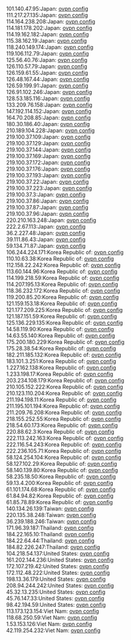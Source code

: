 101.140.47.95:Japan: [ovpn config](vpn/101_140_47_95.ovpn)  
111.217.27.135:Japan: [ovpn config](vpn/111_217_27_135.ovpn)  
114.164.238.208:Japan: [ovpn config](vpn/114_164_238_208.ovpn)  
114.181.178.202:Japan: [ovpn config](vpn/114_181_178_202.ovpn)  
114.19.162.182:Japan: [ovpn config](vpn/114_19_162_182.ovpn)  
115.38.162.19:Japan: [ovpn config](vpn/115_38_162_19.ovpn)  
118.240.149.174:Japan: [ovpn config](vpn/118_240_149_174.ovpn)  
119.106.112.79:Japan: [ovpn config](vpn/119_106_112_79.ovpn)  
125.56.40.76:Japan: [ovpn config](vpn/125_56_40_76.ovpn)  
126.110.57.79:Japan: [ovpn config](vpn/126_110_57_79.ovpn)  
126.159.61.55:Japan: [ovpn config](vpn/126_159_61_55.ovpn)  
126.48.167.44:Japan: [ovpn config](vpn/126_48_167_44.ovpn)  
126.59.199.91:Japan: [ovpn config](vpn/126_59_199_91.ovpn)  
126.91.102.246:Japan: [ovpn config](vpn/126_91_102_246.ovpn)  
128.53.185.116:Japan: [ovpn config](vpn/128_53_185_116.ovpn)  
133.209.76.158:Japan: [ovpn config](vpn/133_209_76_158.ovpn)  
147.192.114.152:Japan: [ovpn config](vpn/147_192_114_152.ovpn)  
164.70.208.85:Japan: [ovpn config](vpn/164_70_208_85.ovpn)  
180.30.186.40:Japan: [ovpn config](vpn/180_30_186_40.ovpn)  
210.189.104.228:Japan: [ovpn config](vpn/210_189_104_228.ovpn)  
219.100.37.109:Japan: [ovpn config](vpn/219_100_37_109.ovpn)  
219.100.37.129:Japan: [ovpn config](vpn/219_100_37_129.ovpn)  
219.100.37.144:Japan: [ovpn config](vpn/219_100_37_144.ovpn)  
219.100.37.169:Japan: [ovpn config](vpn/219_100_37_169.ovpn)  
219.100.37.172:Japan: [ovpn config](vpn/219_100_37_172.ovpn)  
219.100.37.176:Japan: [ovpn config](vpn/219_100_37_176.ovpn)  
219.100.37.193:Japan: [ovpn config](vpn/219_100_37_193.ovpn)  
219.100.37.22:Japan: [ovpn config](vpn/219_100_37_22.ovpn)  
219.100.37.223:Japan: [ovpn config](vpn/219_100_37_223.ovpn)  
219.100.37.3:Japan: [ovpn config](vpn/219_100_37_3.ovpn)  
219.100.37.86:Japan: [ovpn config](vpn/219_100_37_86.ovpn)  
219.100.37.87:Japan: [ovpn config](vpn/219_100_37_87.ovpn)  
219.100.37.96:Japan: [ovpn config](vpn/219_100_37_96.ovpn)  
220.210.163.248:Japan: [ovpn config](vpn/220_210_163_248.ovpn)  
222.2.67.113:Japan: [ovpn config](vpn/222_2_67_113.ovpn)  
36.2.227.48:Japan: [ovpn config](vpn/36_2_227_48.ovpn)  
39.111.86.43:Japan: [ovpn config](vpn/39_111_86_43.ovpn)  
59.134.71.87:Japan: [ovpn config](vpn/59_134_71_87.ovpn)  
106.244.224.171:Korea Republic of: [ovpn config](vpn/106_244_224_171.ovpn)  
110.10.63.38:Korea Republic of: [ovpn config](vpn/110_10_63_38.ovpn)  
112.158.22.242:Korea Republic of: [ovpn config](vpn/112_158_22_242.ovpn)  
113.60.144.96:Korea Republic of: [ovpn config](vpn/113_60_144_96.ovpn)  
114.199.218.59:Korea Republic of: [ovpn config](vpn/114_199_218_59.ovpn)  
114.207.195.13:Korea Republic of: [ovpn config](vpn/114_207_195_13.ovpn)  
118.36.232.172:Korea Republic of: [ovpn config](vpn/118_36_232_172.ovpn)  
119.200.85.20:Korea Republic of: [ovpn config](vpn/119_200_85_20.ovpn)  
121.159.153.18:Korea Republic of: [ovpn config](vpn/121_159_153_18.ovpn)  
121.177.209.225:Korea Republic of: [ovpn config](vpn/121_177_209_225.ovpn)  
121.187.151.59:Korea Republic of: [ovpn config](vpn/121_187_151_59.ovpn)  
125.136.229.135:Korea Republic of: [ovpn config](vpn/125_136_229_135.ovpn)  
14.58.119.90:Korea Republic of: [ovpn config](vpn/14_58_119_90.ovpn)  
14.63.55.140:Korea Republic of: [ovpn config](vpn/14_63_55_140.ovpn)  
175.200.180.229:Korea Republic of: [ovpn config](vpn/175_200_180_229.ovpn)  
175.28.38.54:Korea Republic of: [ovpn config](vpn/175_28_38_54.ovpn)  
182.211.185.132:Korea Republic of: [ovpn config](vpn/182_211_185_132.ovpn)  
183.101.3.251:Korea Republic of: [ovpn config](vpn/183_101_3_251.ovpn)  
1.227.162.138:Korea Republic of: [ovpn config](vpn/1_227_162_138.ovpn)  
1.233.198.17:Korea Republic of: [ovpn config](vpn/1_233_198_17.ovpn)  
203.234.108.179:Korea Republic of: [ovpn config](vpn/203_234_108_179.ovpn)  
210.105.152.222:Korea Republic of: [ovpn config](vpn/210_105_152_222.ovpn)  
210.123.110.204:Korea Republic of: [ovpn config](vpn/210_123_110_204.ovpn)  
211.194.198.11:Korea Republic of: [ovpn config](vpn/211_194_198_11.ovpn)  
211.195.101.194:Korea Republic of: [ovpn config](vpn/211_195_101_194.ovpn)  
211.209.76.208:Korea Republic of: [ovpn config](vpn/211_209_76_208.ovpn)  
218.155.252.55:Korea Republic of: [ovpn config](vpn/218_155_252_55.ovpn)  
218.54.60.173:Korea Republic of: [ovpn config](vpn/218_54_60_173.ovpn)  
220.88.62.3:Korea Republic of: [ovpn config](vpn/220_88_62_3.ovpn)  
222.113.242.163:Korea Republic of: [ovpn config](vpn/222_113_242_163.ovpn)  
222.116.54.243:Korea Republic of: [ovpn config](vpn/222_116_54_243.ovpn)  
222.236.105.71:Korea Republic of: [ovpn config](vpn/222_236_105_71.ovpn)  
58.124.254.104:Korea Republic of: [ovpn config](vpn/58_124_254_104.ovpn)  
58.127.102.29:Korea Republic of: [ovpn config](vpn/58_127_102_29.ovpn)  
58.140.139.80:Korea Republic of: [ovpn config](vpn/58_140_139_80.ovpn)  
58.235.18.50:Korea Republic of: [ovpn config](vpn/58_235_18_50.ovpn)  
59.13.4.200:Korea Republic of: [ovpn config](vpn/59_13_4_200.ovpn)  
61.101.174.68:Korea Republic of: [ovpn config](vpn/61_101_174_68.ovpn)  
61.84.94.82:Korea Republic of: [ovpn config](vpn/61_84_94_82.ovpn)  
61.85.78.89:Korea Republic of: [ovpn config](vpn/61_85_78_89.ovpn)  
140.134.26.139:Taiwan: [ovpn config](vpn/140_134_26_139.ovpn)  
220.135.38.248:Taiwan: [ovpn config](vpn/220_135_38_248.ovpn)  
36.239.188.246:Taiwan: [ovpn config](vpn/36_239_188_246.ovpn)  
171.96.39.187:Thailand: [ovpn config](vpn/171_96_39_187.ovpn)  
184.22.165.10:Thailand: [ovpn config](vpn/184_22_165_10.ovpn)  
184.22.64.44:Thailand: [ovpn config](vpn/184_22_64_44.ovpn)  
184.82.226.247:Thailand: [ovpn config](vpn/184_82_226_247.ovpn)  
104.218.54.137:United States: [ovpn config](vpn/104_218_54_137.ovpn)  
161.202.144.236:United States: [ovpn config](vpn/161_202_144_236.ovpn)  
172.107.219.42:United States: [ovpn config](vpn/172_107_219_42.ovpn)  
172.112.48.222:United States: [ovpn config](vpn/172_112_48_222.ovpn)  
198.13.36.179:United States: [ovpn config](vpn/198_13_36_179.ovpn)  
208.94.244.242:United States: [ovpn config](vpn/208_94_244_242.ovpn)  
45.32.13.235:United States: [ovpn config](vpn/45_32_13_235.ovpn)  
45.76.147.33:United States: [ovpn config](vpn/45_76_147_33.ovpn)  
98.42.194.59:United States: [ovpn config](vpn/98_42_194_59.ovpn)  
113.173.123.154:Viet Nam: [ovpn config](vpn/113_173_123_154.ovpn)  
118.68.250.59:Viet Nam: [ovpn config](vpn/118_68_250_59.ovpn)  
1.53.153.126:Viet Nam: [ovpn config](vpn/1_53_153_126.ovpn)  
42.119.254.232:Viet Nam: [ovpn config](vpn/42_119_254_232.ovpn)  
